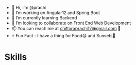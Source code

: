 - 👋 Hi, I’m @prachi
- 👀 I’m working on Angular12 and Spring Boot
- 🌱 I’m currently learning Backend
- 💞️ I’m looking to collaborate on Front End Web Development
- 📫 You can reach me at <a href="chittoraprachi17@gmail.com"> chittoraprachi17@gmail.com 👋 </a>
- ⚡ Fun Fact - I have a thing for Food😋 and Sunsets🌇

<h1> Skills</h1>

            


<!---
prachic17/prachic17 is a ✨ special ✨ repository because its `README.md` (this file) appears on your GitHub profile.
You can click the Preview link to take a look at your changes.
--->
